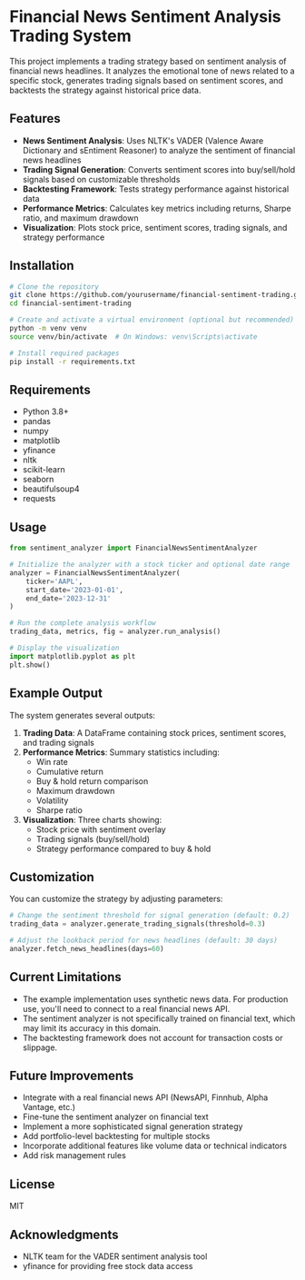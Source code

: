 # Financial News Sentiment Analysis Trading System

This project implements a trading strategy based on sentiment analysis of financial news headlines. It analyzes the emotional tone of news related to a specific stock, generates trading signals based on sentiment scores, and backtests the strategy against historical price data.

## Features

- **News Sentiment Analysis**: Uses NLTK's VADER (Valence Aware Dictionary and sEntiment Reasoner) to analyze the sentiment of financial news headlines
- **Trading Signal Generation**: Converts sentiment scores into buy/sell/hold signals based on customizable thresholds
- **Backtesting Framework**: Tests strategy performance against historical data
- **Performance Metrics**: Calculates key metrics including returns, Sharpe ratio, and maximum drawdown
- **Visualization**: Plots stock price, sentiment scores, trading signals, and strategy performance

## Installation

```bash
# Clone the repository
git clone https://github.com/yourusername/financial-sentiment-trading.git
cd financial-sentiment-trading

# Create and activate a virtual environment (optional but recommended)
python -m venv venv
source venv/bin/activate  # On Windows: venv\Scripts\activate

# Install required packages
pip install -r requirements.txt
```

## Requirements

- Python 3.8+
- pandas
- numpy
- matplotlib
- yfinance
- nltk
- scikit-learn
- seaborn
- beautifulsoup4
- requests

## Usage

```python
from sentiment_analyzer import FinancialNewsSentimentAnalyzer

# Initialize the analyzer with a stock ticker and optional date range
analyzer = FinancialNewsSentimentAnalyzer(
    ticker='AAPL',
    start_date='2023-01-01',
    end_date='2023-12-31'
)

# Run the complete analysis workflow
trading_data, metrics, fig = analyzer.run_analysis()

# Display the visualization
import matplotlib.pyplot as plt
plt.show()
```

## Example Output

The system generates several outputs:

1. **Trading Data**: A DataFrame containing stock prices, sentiment scores, and trading signals
2. **Performance Metrics**: Summary statistics including:
   - Win rate
   - Cumulative return
   - Buy & hold return comparison
   - Maximum drawdown
   - Volatility
   - Sharpe ratio
3. **Visualization**: Three charts showing:
   - Stock price with sentiment overlay
   - Trading signals (buy/sell/hold)
   - Strategy performance compared to buy & hold

## Customization

You can customize the strategy by adjusting parameters:

```python
# Change the sentiment threshold for signal generation (default: 0.2)
trading_data = analyzer.generate_trading_signals(threshold=0.3)

# Adjust the lookback period for news headlines (default: 30 days)
analyzer.fetch_news_headlines(days=60)
```

## Current Limitations

- The example implementation uses synthetic news data. For production use, you'll need to connect to a real financial news API.
- The sentiment analyzer is not specifically trained on financial text, which may limit its accuracy in this domain.
- The backtesting framework does not account for transaction costs or slippage.

## Future Improvements

- Integrate with a real financial news API (NewsAPI, Finnhub, Alpha Vantage, etc.)
- Fine-tune the sentiment analyzer on financial text
- Implement a more sophisticated signal generation strategy
- Add portfolio-level backtesting for multiple stocks
- Incorporate additional features like volume data or technical indicators
- Add risk management rules

## License

MIT

## Acknowledgments

- NLTK team for the VADER sentiment analysis tool
- yfinance for providing free stock data access